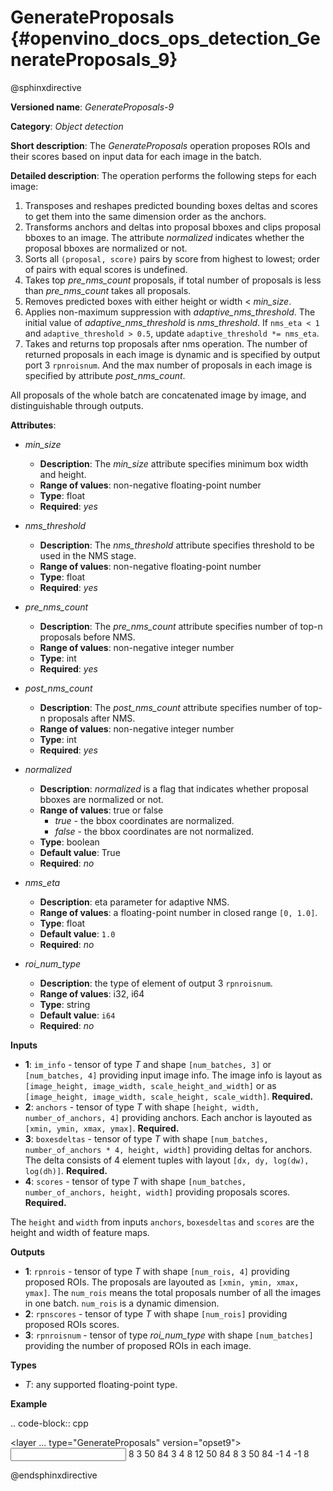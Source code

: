 # GenerateProposals {#openvino_docs_ops_detection_GenerateProposals_9}

@sphinxdirective

**Versioned name**: *GenerateProposals-9*

**Category**: *Object detection*

**Short description**: The *GenerateProposals* operation proposes ROIs and their scores
based on input data for each image in the batch.

**Detailed description**: The operation performs the following steps for each image:

1. Transposes and reshapes predicted bounding boxes deltas and scores to get them into the same dimension order as the
   anchors.
2. Transforms anchors and deltas into proposal bboxes and clips proposal bboxes to an image. The attribute *normalized*
   indicates whether the proposal bboxes are normalized or not.
3. Sorts all ``(proposal, score)`` pairs by score from highest to lowest; order of pairs with equal scores is undefined.
4. Takes top *pre_nms_count* proposals, if total number of proposals is less than *pre_nms_count* takes all proposals.
5. Removes predicted boxes with either height or width < *min_size*.
6. Applies non-maximum suppression with *adaptive_nms_threshold*. The initial value of *adaptive_nms_threshold* is
   *nms_threshold*. If ``nms_eta < 1`` and ``adaptive_threshold > 0.5``, update ``adaptive_threshold *= nms_eta``.
7. Takes and returns top proposals after nms operation. The number of returned proposals in each image is dynamic 
   and is specified by output port 3 ``rpnroisnum``. And the max number of proposals in each image is specified 
   by attribute *post_nms_count*.

All proposals of the whole batch are concatenated image by image, and distinguishable through outputs.

**Attributes**:

* *min_size*

    * **Description**: The *min_size* attribute specifies minimum box width and height.
    * **Range of values**: non-negative floating-point number
    * **Type**: float
    * **Required**: *yes*

* *nms_threshold*

    * **Description**: The *nms_threshold* attribute specifies threshold to be used in the NMS stage.
    * **Range of values**: non-negative floating-point number
    * **Type**: float
    * **Required**: *yes*

* *pre_nms_count*

    * **Description**: The *pre_nms_count* attribute specifies number of top-n proposals before NMS.
    * **Range of values**: non-negative integer number
    * **Type**: int
    * **Required**: *yes*

* *post_nms_count*

    * **Description**: The *post_nms_count* attribute specifies number of top-n proposals after NMS.
    * **Range of values**: non-negative integer number
    * **Type**: int
    * **Required**: *yes*

* *normalized*

    * **Description**: *normalized* is a flag that indicates whether proposal bboxes are normalized or not.
    * **Range of values**: true or false
      * *true* - the bbox coordinates are normalized.
      * *false* - the bbox coordinates are not normalized.
    * **Type**: boolean
    * **Default value**: True
    * **Required**: *no*

* *nms_eta*

    * **Description**: eta parameter for adaptive NMS.
    * **Range of values**: a floating-point number in closed range ``[0, 1.0]``.
    * **Type**: float
    * **Default value**: ``1.0``
    * **Required**: *no*

* *roi_num_type*

    * **Description**: the type of element of output 3 ``rpnroisnum``.
    * **Range of values**: i32, i64
    * **Type**: string
    * **Default value**: ``i64``
    * **Required**: *no*

**Inputs**

* **1**: ``im_info`` - tensor of type *T* and shape ``[num_batches, 3]`` or ``[num_batches, 4]`` providing 
  input image info. The image info is layout as ``[image_height, image_width, scale_height_and_width]`` or as 
  ``[image_height, image_width, scale_height, scale_width]``. **Required.**
* **2**: ``anchors`` - tensor of type *T* with shape ``[height, width, number_of_anchors, 4]`` providing anchors. 
  Each anchor is layouted as ``[xmin, ymin, xmax, ymax]``. **Required.**
* **3**: ``boxesdeltas`` - tensor of type *T* with shape ``[num_batches, number_of_anchors * 4, height, width]`` 
  providing deltas for anchors. The delta consists of 4 element tuples with layout ``[dx, dy, log(dw), log(dh)]``. **Required.**
* **4**: ``scores`` - tensor of type *T* with shape ``[num_batches, number_of_anchors, height, width]`` providing proposals scores. **Required.**

The ``height`` and ``width`` from inputs ``anchors``, ``boxesdeltas`` and ``scores`` are the height and width of feature maps.

**Outputs**

* **1**: ``rpnrois`` - tensor of type *T* with shape ``[num_rois, 4]`` providing proposed ROIs. 
  The proposals are layouted as ``[xmin, ymin, xmax, ymax]``. The ``num_rois`` means the total proposals 
  number of all the images in one batch. ``num_rois`` is a dynamic dimension.
* **2**: ``rpnscores`` - tensor of type *T* with shape ``[num_rois]`` providing proposed ROIs scores.
* **3**: ``rpnroisnum`` - tensor of type *roi_num_type* with shape ``[num_batches]`` providing the number 
  of proposed ROIs in each image.

**Types**

* *T*: any supported floating-point type.

**Example**

.. code-block:: cpp

   <layer ... type="GenerateProposals" version="opset9">
       <data min_size="0.0" nms_threshold="0.699999988079071" post_nms_count="1000" pre_nms_count="1000" roi_num_type="i32"/>
       <input>
           <port id="0">
               <dim>8</dim>
               <dim>3</dim>
           </port>
           <port id="1">
               <dim>50</dim>
               <dim>84</dim>
               <dim>3</dim>
               <dim>4</dim>
           </port>
           <port id="2">
               <dim>8</dim>
               <dim>12</dim>
               <dim>50</dim>
               <dim>84</dim>
           </port>
           <port id="3">
               <dim>8</dim>
               <dim>3</dim>
               <dim>50</dim>
               <dim>84</dim>
           </port>
       </input>
       <output>
           <port id="4" precision="FP32">
               <dim>-1</dim>
               <dim>4</dim>
           </port>
           <port id="5" precision="FP32">
               <dim>-1</dim>
           </port>
           <port id="6" precision="I32">
               <dim>8</dim>
           </port>
       </output>
   </layer>

@endsphinxdirective


